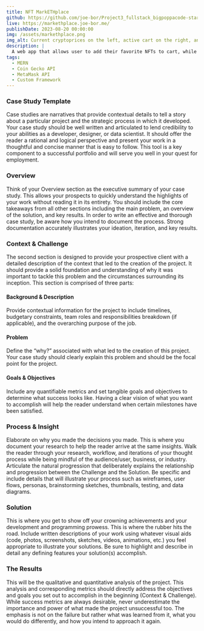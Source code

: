 ```yaml
---
title: NFT MarkETHplace
github: https://github.com/joe-bor/Project3_fullstack_bigpoppacode-starterKit
live: https://markethplace.joe-bor.me/
publishDate: 2023-08-20 00:00:00
img: /assets/markethplace.png
img_alt: Current cryptoprices on the left, active cart on the right, and user browsing the nft marketplace in middle
description: |
  A web app that allows user to add their favorite NFTs to cart, while giving you the current crypto prices using coin gecko api
tags:
  - MERN
  - Coin Gecko API
  - MetaMask API
  - Custom Framework
---
```


### Case Study Template

Case studies are narratives that provide contextual details to tell a story about a particular project and the strategic process in which it developed. Your case study should be well written and articulated to lend credibility to your abilities as a developer, designer, or data scientist. It should offer the reader a rational and logical perspective and present your work in a thoughtful and concise manner that is easy to follow. This tool is a key component to a successful portfolio and will serve you well in your quest for employment. 

### Overview 

Think of your Overview section as the executive summary of your case study. This allows your prospects to quickly understand the highlights of your work without reading it in its entirety. You should include the core takeaways from all other sections including the main problem, an overview of the solution, and key results. In order to write an effective and thorough case study, be aware how you intend to document the process. Strong documentation accurately illustrates your ideation, iteration, and key results.


### Context & Challenge
The second section is designed to provide your prospective client with a detailed description of the context that led to the creation of the project. It should provide a solid foundation and understanding of why it was important to tackle this problem and the circumstances surrounding its inception. This section is comprised of three parts:

#### Background & Description
Provide contextual information for the project to include timelines, budgetary constraints, team roles and responsibilities breakdown (if applicable), and the overarching purpose of the job.


#### Problem
Define the “why?” associated with what led to the creation of this project. Your case study should clearly explain this problem and should be the focal point for the project. 


#### Goals & Objectives 
Include any quantifiable metrics and set tangible goals and objectives to determine what success looks like. Having a clear vision of what you want to accomplish will help the reader understand when certain milestones have been satisfied. 


### Process & Insight 
Elaborate on why you made the decisions you made. This is where you document your research to help the reader arrive at the same insights. Walk the reader through your research, workflow, and iterations of your thought process while being mindful of the audience/user, business, or industry. Articulate the natural progression that deliberately explains the relationship and progression between the Challenge and the Solution. Be specific and include details that will illustrate your process such as wireframes, user flows, personas, brainstorming sketches, thumbnails, testing, and data diagrams.




### Solution 
This is where you get to show off your crowning achievements and your development and programming prowess. This is where the rubber hits the road. Include written descriptions of your work using whatever visual aids (code, photos, screenshots, sketches, videos, animations, etc.) you feel appropriate to illustrate your solutions. Be sure to highlight and describe in detail any defining features your solution(s) accomplish.


### The Results
This will be the qualitative and quantitative analysis of the project. This analysis and corresponding metrics should directly address the objectives and goals you set out to accomplish in the beginning (Context & Challenge). While success metrics are always desirable, never underestimate the importance and power of what made the project unsuccessful too. The emphasis is not on the failure but rather what was learned from it, what you would do differently, and how you intend to approach it again.
